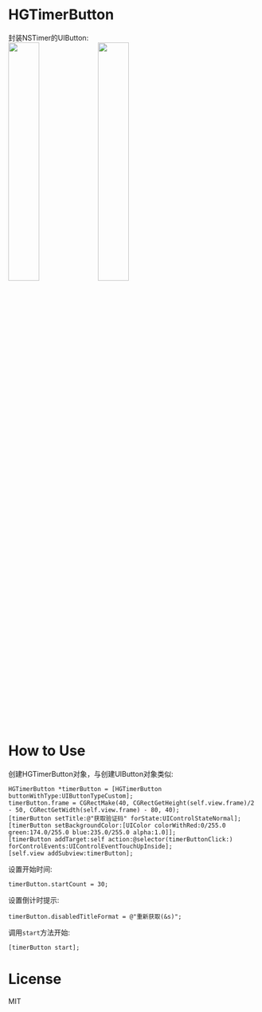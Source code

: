 # HGTimerButton
封装NSTimer的UIButton:<br>
<img src="https://github.com/xuhonggui/HGTimerButton/raw/master/Image/image1.png" width=35% heithg=35% />
<img src="https://github.com/xuhonggui/HGTimerButton/raw/master/Image/image2.png" width=35% heithg=35% />
# How to Use
创建HGTimerButton对象，与创建UIButton对象类似:<br>
```
HGTimerButton *timerButton = [HGTimerButton buttonWithType:UIButtonTypeCustom];
timerButton.frame = CGRectMake(40, CGRectGetHeight(self.view.frame)/2 - 50, CGRectGetWidth(self.view.frame) - 80, 40);
[timerButton setTitle:@"获取验证码" forState:UIControlStateNormal];
[timerButton setBackgroundColor:[UIColor colorWithRed:0/255.0 green:174.0/255.0 blue:235.0/255.0 alpha:1.0]];
[timerButton addTarget:self action:@selector(timerButtonClick:) forControlEvents:UIControlEventTouchUpInside];
[self.view addSubview:timerButton];
```
设置开始时间:<br>
```
timerButton.startCount = 30;
```
设置倒计时提示:<br>
```
timerButton.disabledTitleFormat = @"重新获取(&s)";
```
调用`start`方法开始:<br>
```
[timerButton start];
```
# License
MIT
